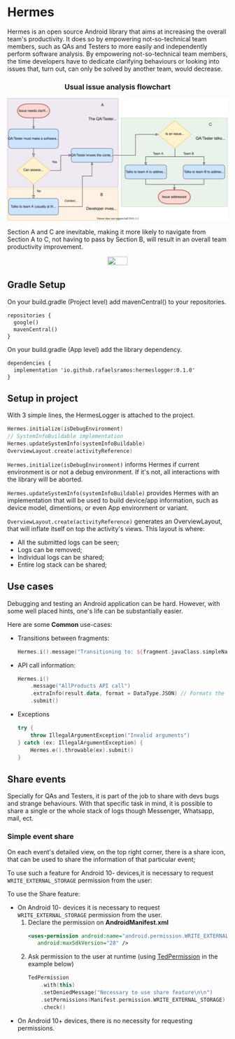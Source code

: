 # Hermes

Hermes is an open source Android library that aims at increasing the overall team's productivity. It does so by empowering not-so-technical team members, such as QAs and Testers to more easily and independently perform software analysis. 
By empowering not-so-technical team members, the time developers have to dedicate clarifying behaviours or looking into issues that, turn out, can only be solved by another team, would decrease.

<h3 align="center">Usual issue analysis flowchart</h1>
<p align="center">
  <img src="readme_resources/issue-tracking.drawio.svg">
</p>

Section A and C are inevitable, making it more likely to navigate from Section A to C, not having to pass by Section B, will result in an overall team productivity improvement.

<p align="center">
<img src="https://user-images.githubusercontent.com/40279132/144303000-0b409f47-4f65-4dc7-940c-7232823bcb2b.gif" width="30%" height="30%">
</p>

## Gradle Setup

On your build.gradle (Project level) add mavenCentral() to your repositories.

```
repositories {
  google()
  mavenCentral()
}
```

On your build.gradle (App level) add the library dependency.

```
dependencies {
  implementation 'io.github.rafaelsramos:hermeslogger:0.1.0'
}
```

## Setup in project

With 3 simple lines, the HermesLogger is attached to the project.

``` kotlin
Hermes.initialize(isDebugEnvironment)
// SystemInfoBuildable implementation
Hermes.updateSystemInfo(systemInfoBuildable)
OverviewLayout.create(activityReference)
```
`Hermes.initialize(isDebugEnvironment)` informs Hermes if current environment is or not a debug environment. If it's not, all interactions with the library will be aborted.

`Hermes.updateSystemInfo(systemInfoBuildable)` provides Hermes with an implementation that will be used to build device/app information, such as device model, dimentions, or even App environment or variant.

`OverviewLayout.create(activityReference)` generates an OverviewLayout, that will inflate itself on top the activity's views. This layout is where:
- All the submitted logs can be seen;
- Logs can be removed;
- Individual logs can be shared;
- Entire log stack can be shared;

## Use cases

Debugging and testing an Android application can be hard. However, with some well placed hints, one's life can be substantially easier.

Here are some **Common** use-cases:
- Transitions between fragments:
    ```kotlin
    Hermes.i().message("Transitioning to: ${fragment.javaClass.simpleName}").submit()
    ```
- API call information:
    ```kotlin
    Hermes.i()
        .message("AllProducts API call")
        .extraInfo(result.data, format = DataType.JSON) // Formats the content as Json
        .submit()
    ```
- Exceptions
    ```kotlin
    try {
        throw IllegalArgumentException("Invalid arguments")
    } catch (ex: IllegalArgumentException) {
        Hermes.e().throwable(ex).submit()
    }
    ```

## Share events

Specially for QAs and Testers, it is part of the job to share with devs bugs and strange behaviours. With that specific task in mind, it is possible to share a single or the whole stack of logs though Messenger, Whatsapp, mail, ect.

### Simple event share

On each event's detailed view, on the top right corner, there is a share icon, that can be used to share the information of that particular event;

To use such a feature for Android 10- devices,it is necessary to request `WRITE_EXTERNAL_STORAGE` permission from the user:

To use the Share feature:
- On Android 10- devices it is necessary to request `WRITE_EXTERNAL_STORAGE` permission from the user.
  1. Declare the permission on **AndroidManifest.xml**
     ```xml 
     <uses-permission android:name="android.permission.WRITE_EXTERNAL_STORAGE"
        android:maxSdkVersion="28" />
     ```
  2. Ask permission to the user at runtime (using [TedPermission](https://github.com/ParkSangGwon/TedPermission) in the example below)
     ```kotlin
     TedPermission
         .with(this)
         .setDeniedMessage("Necessary to use share feature\n\n")
         .setPermissions(Manifest.permission.WRITE_EXTERNAL_STORAGE)
         .check()
     ```
 - On Android 10+ devices, there is no necessity for requesting permissions.
